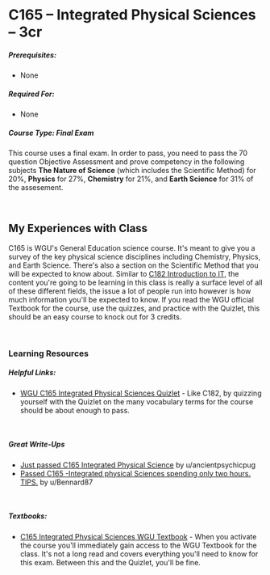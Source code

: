 # C165 – Integrated Physical Sciences – 3cr
<h5>Prerequisites:</h5>
<ul>
<li>None</li>
</ul>

<h5>Required For:</h5>
<ul>
<li>None</li>
</ul>

<h5><b>Course Type:</b> Final Exam</h5>
<p>This course uses a final exam. In order to pass, you need to pass the 70 question Objective Assessment and prove competency in the following subjects <b>The Nature of Science</b> (which includes the Scientific Method) for 20%, <b>Physics</b> for 27%, <b>Chemistry</b> for 21%, and <b>Earth Science</b> for 31% of the assesement.</p>

<br />

<h2>My Experiences with Class</h2>
<p>C165 is WGU's General Education science course. It's meant to give you a survey of the key physical science disciplines including Chemistry, Physics, and Earth Science. There's also a section on the Scientific Method that you will be expected to know about. Similar to <a href="https://github.com/Krautpaddy/myBSCS-Classes-Notes/blob/main/C182.md">C182 Introduction to IT</a>, the content you're going to be learning in this class is really a surface level of all of these different fields, the issue a lot of people run into however is how much information you'll be expected to know. If you read the WGU official Textbook for the course, use the quizzes, and practice with the Quizlet, this should be an easy course to knock out for 3 credits.</p>

<br />

<h3>Learning Resources</h3>

<h5>Helpful Links:</h5>
<ul>
  <li><a href="https://quizlet.com/213070013/wgu-c165-integrated-physical-sciences-flash-cards/">WGU C165 Integrated Physical Sciences Quizlet</a> - Like C182, by quizzing yourself with the Quizlet on the many vocabulary terms for the course should be about enough to pass.</li>
</ul>

<br />

<h5>Great Write-Ups</h5>
<ul>
  <li><a href="https://www.reddit.com/r/WGU/comments/8024n2/just_passed_c165_integrated_physical_science/">Just passed C165 Integrated Physical Science</a> by u/ancientpsychicpug</li>
  <li><a href="https://www.reddit.com/r/WGU/comments/joinob/passed_c165_integrated_physical_sciences_spending/">Passed C165 -Integrated physical Sciences spending only two hours. TIPS.</a> by u/Bennard87</li>
</ul>

<br />

<h5>Textbooks:</h5>
<ul>
  <li><a href="https://lrps.wgu.edu/provision/86803996">C165 Integrated Physical Sciences WGU Textbook</a> - When you activate the course you'll immediately gain access to the WGU Textbook for the class. It's not a long read and covers everything you'll need to know for this exam. Between this and the Quizlet, you'll be fine.</li>
</ul>
